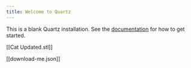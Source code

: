 ```yaml
---
title: Welcome to Quartz
---
```


This is a blank Quartz installation.
See the [documentation](https://quartz.jzhao.xyz) for how to get started.

[[Cat Updated.stl]]

[[download-me.json]]